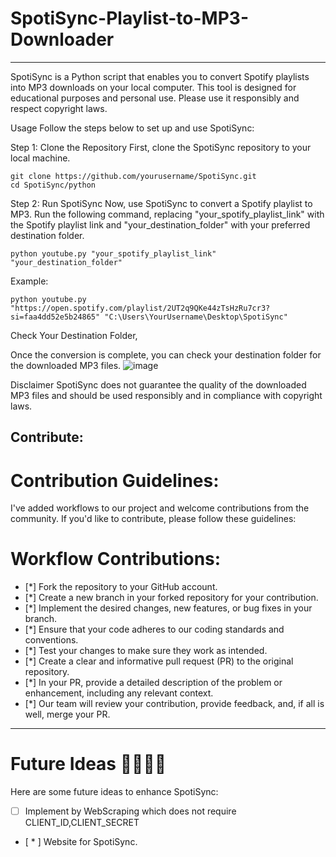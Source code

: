 # SpotiSync-Playlist-to-MP3-Downloader
-----

SpotiSync is a Python script that enables you to convert Spotify playlists into MP3 downloads on your local computer. This tool is designed for educational purposes and personal use. Please use it responsibly and respect copyright laws.

Usage
Follow the steps below to set up and use SpotiSync:

Step 1: Clone the Repository
First, clone the SpotiSync repository to your local machine.

```
git clone https://github.com/yourusername/SpotiSync.git
cd SpotiSync/python
```
Step 2: Run SpotiSync
Now, use SpotiSync to convert a Spotify playlist to MP3. Run the following command, replacing "your_spotify_playlist_link" with the Spotify playlist link and "your_destination_folder" with your preferred destination folder.

```
python youtube.py "your_spotify_playlist_link" "your_destination_folder"
```

Example:
```
python youtube.py "https://open.spotify.com/playlist/2UT2q9QKe44zTsHzRu7cr3?si=faa4dd52e5b24865" "C:\Users\YourUsername\Desktop\SpotiSync"
```

Check Your Destination Folder,

Once the conversion is complete, you can check your destination folder for the downloaded MP3 files.
![image](https://github.com/Adithya4720/SpotiSync-Playlist-to-MP3-Downloader/assets/116452077/cf8f026b-2fe3-43d8-8a35-49a4ae6c76a6)

Disclaimer
SpotiSync does not guarantee the quality of the downloaded MP3 files and should be used responsibly and in compliance with copyright laws.

## Contribute:

# Contribution Guidelines:

I've added workflows to our project and welcome contributions from the community. If you'd like to contribute, please follow these guidelines:


# Workflow Contributions:

- [*] Fork the repository to your GitHub account.
- [*] Create a new branch in your forked repository for your contribution.
- [*] Implement the desired changes, new features, or bug fixes in your branch.
- [*] Ensure that your code adheres to our coding standards and conventions.
- [*] Test your changes to make sure they work as intended.
- [*] Create a clear and informative pull request (PR) to the original repository.
- [*] In your PR, provide a detailed description of the problem or enhancement, including any relevant context.
- [*] Our team will review your contribution, provide feedback, and, if all is well, merge your PR.

------------
# Future Ideas 🚀🚀🚀🚀
Here are some future ideas to enhance SpotiSync:
- [ ] Implement by WebScraping which does not require CLIENT_ID,CLIENT_SECRET
- [ * ] Website for SpotiSync.
